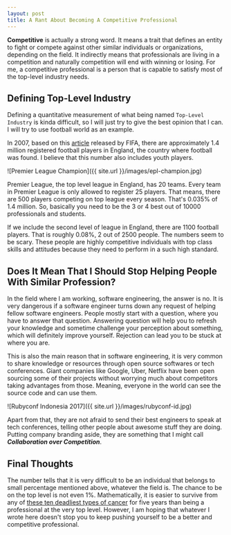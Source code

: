 ```yaml
---
layout: post
title: A Rant About Becoming A Competitive Professional
---
```

**Competitive** is actually a strong word. It means a trait that defines an entity to fight or compete against other similar individuals or organizations, depending on the field. It indirectly means that professionals are living in a competition and naturally competition will end with winning or losing. For me, a competitive professional is a person that is capable to satisfy most of the top-level industry needs.

## Defining Top-Level Industry

Defining a quantitative measurement of what being named `Top-Level Industry` is kinda difficult, so I will just try to give the best opinion that I can. I will try to use football world as an example.

In 2007, based on this [article](https://www.fifa.com/mm/document/fifafacts/bcoffsurv/emaga_9384_10704.pdf) released by FIFA, there are approximately 1.4 million registered football players in England, the country where football was found. I believe that this number also includes youth players.

![Premier League Champion]({{ site.url }}/images/epl-champion.jpg)

Premier League, the top level league in England, has 20 teams. Every team in Premier League is only allowed to register 25 players. That means, there are 500 players competing on top league every season. That's 0.035% of 1.4 million. So, basically you need to be the 3 or 4 best out of 10000 professionals and students.

If we include the second level of league in England, there are 1100 football players. That is roughly 0.08%, 2 out of 2500 people. The numbers seem to be scary. These people are highly competitive individuals with top class skills and attitudes because they need to perform in a such high standard.

## Does It Mean That I Should Stop Helping People With Similar Profession?

In the field where I am working, software engineering, the answer is no. It is very dangerous if a software engineer turns down any request of helping fellow software engineers. People mostly start with a question, where you have to answer that question. Answering question will help you to refresh your knowledge and sometime challenge your perception about something, which will definitely improve yourself. Rejection can lead you to be stuck at where you are.

This is also the main reason that in software engineering, it is very common to share knowledge or resources through open source softwares or tech conferences. Giant companies like Google, Uber, Netflix have been open sourcing some of their projects without worrying much about competitors taking advantages from those. Meaning, everyone in the world can see the source code and can use them. 

![Rubyconf Indonesia 2017]({{ site.url }}/images/rubyconf-id.jpg)

Apart from that, they are not afraid to send their best engineers to speak at tech conferences, telling other people about awesome stuff they are doing. Putting company branding aside, they are something that I might call ***Collaboration over Competition***.

## Final Thoughts

The number tells that it is very difficult to be an individual that belongs to small percentage mentioned above, whatever the field is. The chance to be on the top level is not even 1%. Mathematically, it is easier to survive from any of [these ten deadliest types of cancer](https://www.prevention.com/health/top-10-deadliest-types-of-cancer/slide/4) for five years than being a professional at the very top level. However, I am hoping that whatever I wrote here doesn't stop you to keep pushing yourself to be a better and competitive professional.
